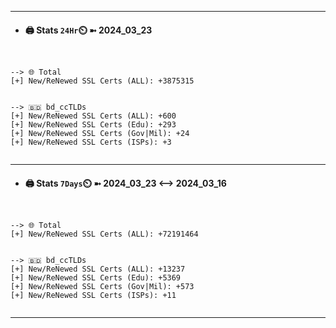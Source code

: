 

---
- #### 🖨️ **Stats** `24Hr`⏲️ ➼ 2024_03_23
```console


--> 🌐 Total
[+] New/ReNewed SSL Certs (ALL): +3875315


--> 🇧🇩 bd_ccTLDs
[+] New/ReNewed SSL Certs (ALL): +600
[+] New/ReNewed SSL Certs (Edu): +293
[+] New/ReNewed SSL Certs (Gov|Mil): +24
[+] New/ReNewed SSL Certs (ISPs): +3


```

---
- #### 🖨️ **Stats** `7Days`⏲️ ➼ 2024_03_23 <--> 2024_03_16
```console


--> 🌐 Total
[+] New/ReNewed SSL Certs (ALL): +72191464


--> 🇧🇩 bd_ccTLDs
[+] New/ReNewed SSL Certs (ALL): +13237
[+] New/ReNewed SSL Certs (Edu): +5369
[+] New/ReNewed SSL Certs (Gov|Mil): +573
[+] New/ReNewed SSL Certs (ISPs): +11


```

---

